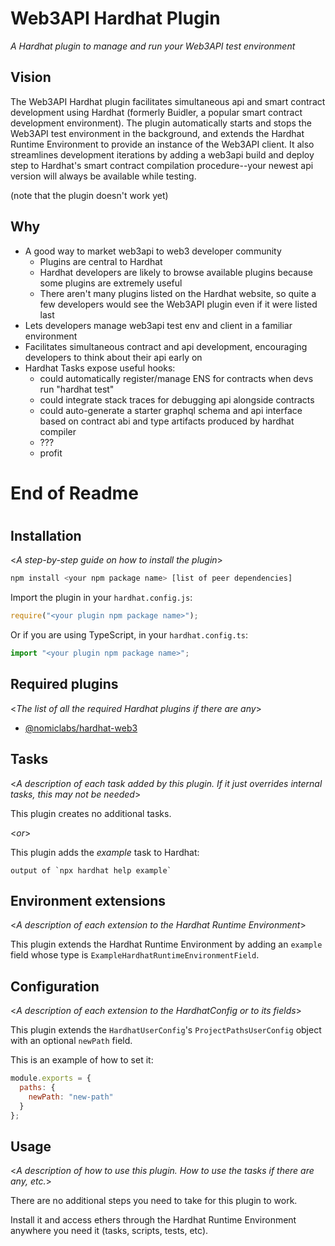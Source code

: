 # Web3API Hardhat Plugin

_A Hardhat plugin to manage and run your Web3API test environment_

## Vision

The Web3API Hardhat plugin facilitates simultaneous api and smart contract development using Hardhat (formerly Buidler, a popular smart contract development environment). The plugin automatically starts and stops the Web3API test environment in the background, and extends the Hardhat Runtime Environment to provide an instance of the Web3API client. It also streamlines development iterations by adding a web3api build and deploy step to Hardhat's smart contract compilation procedure--your newest api version will always be available while testing.

(note that the plugin doesn't work yet)

## Why

- A good way to market web3api to web3 developer community
  - Plugins are central to Hardhat
  - Hardhat developers are likely to browse available plugins because some plugins are extremely useful
  - There aren't many plugins listed on the Hardhat website, so quite a few developers would see the Web3API plugin even if it were listed last
- Lets developers manage web3api test env and client in a familiar environment
- Facilitates simultaneous contract and api development, encouraging developers to think about their api early on
- Hardhat Tasks expose useful hooks:
    - could automatically register/manage ENS for contracts when devs run "hardhat test"
    - could integrate stack traces for debugging api alongside contracts
    - could auto-generate a starter graphql schema and api interface based on contract abi and type artifacts produced by hardhat compiler
    - ???
    - profit

# End of Readme
#
#
## Installation

<_A step-by-step guide on how to install the plugin_>

```bash
npm install <your npm package name> [list of peer dependencies]
```

Import the plugin in your `hardhat.config.js`:

```js
require("<your plugin npm package name>");
```

Or if you are using TypeScript, in your `hardhat.config.ts`:

```ts
import "<your plugin npm package name>";
```


## Required plugins

<_The list of all the required Hardhat plugins if there are any_>

- [@nomiclabs/hardhat-web3](https://github.com/nomiclabs/hardhat/tree/master/packages/hardhat-web3)

## Tasks

<_A description of each task added by this plugin. If it just overrides internal 
tasks, this may not be needed_>

This plugin creates no additional tasks.

<_or_>

This plugin adds the _example_ task to Hardhat:
```
output of `npx hardhat help example`
```

## Environment extensions

<_A description of each extension to the Hardhat Runtime Environment_>

This plugin extends the Hardhat Runtime Environment by adding an `example` field
whose type is `ExampleHardhatRuntimeEnvironmentField`.

## Configuration

<_A description of each extension to the HardhatConfig or to its fields_>

This plugin extends the `HardhatUserConfig`'s `ProjectPathsUserConfig` object with an optional
`newPath` field.

This is an example of how to set it:

```js
module.exports = {
  paths: {
    newPath: "new-path"
  }
};
```

## Usage

<_A description of how to use this plugin. How to use the tasks if there are any, etc._>

There are no additional steps you need to take for this plugin to work.

Install it and access ethers through the Hardhat Runtime Environment anywhere
you need it (tasks, scripts, tests, etc).
